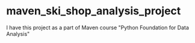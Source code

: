 # maven_ski_shop_analysis_project
I have this project as a part of Maven course "Python Foundation for Data Analysis"
